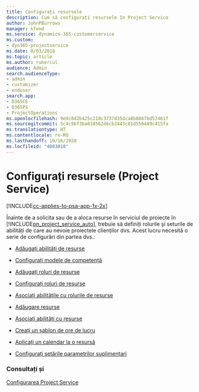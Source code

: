```yaml
---
title: Configurați resursele
description: Cum să configurați resursele în Project Service
author: JohnPBurrows
manager: kfend
ms.service: dynamics-365-customerservice
ms.custom:
- dyn365-projectservice
ms.date: 8/03/2018
ms.topic: article
ms.author: ruhercul
audience: Admin
search.audienceType:
- admin
- customizer
- enduser
search.app:
- D365CE
- D365PS
- ProjectOperations
ms.openlocfilehash: 9e0c8d2b425c210c3737d35dca8b8867bd57461f
ms.sourcegitcommit: 5c4c9bf3ba018562d6cb3443c01d550489c415fa
ms.translationtype: HT
ms.contentlocale: ro-RO
ms.lasthandoff: 10/16/2020
ms.locfileid: "4083010"
---
```

# <a name="set-up-resources-project-service"></a>Configurați resursele (Project Service)

[!INCLUDE[cc-applies-to-psa-app-1x-2x](../includes/cc-applies-to-psa-app-1x-2x.md)]

Înainte de a solicita sau de a aloca resurse în serviciul de proiecte în [!INCLUDE[pn_project_service_auto](../includes/pn-project-service-auto.md)], trebuie să definiți rolurile și seturile de abilități de care au nevoie proiectele clienților dvs. Acest lucru necesită o serie de configurări din partea dvs.:  
  
-   [Adăugați abilități de resurse](../psa/add-resource-skills.md)  
  
-   [Configurați modele de competență](../psa/set-up-proficiency-models.md)  
  
-   [Adăugați roluri de resurse](../psa/add-resource-roles.md)  
  
-   [Configurați roluri de resurse](../psa/configure-resource-roles.md)  
  
-   [Asociați abilitățile cu rolurile de resurse](../psa/associate-skills-with-resource-roles.md)  
  
-   [Adăugare resurse](../psa/add-resources.md)  
  
-   [Asociați abilități cu resurse](../psa/associate-skills-with-resources.md)  
  
-   [Creați un șablon de ore de lucru](../psa/create-work-hours-template.md)  
  
-   [Aplicați un calendar la o resursă](../psa/apply-calendar-resource.md)  
  
-   [Configurați setările parametrilor suplimentari](../psa/configure-additional-parameters-settings.md)  
  
### <a name="see-also"></a>Consultați și  
 [Configurarea Project Service](../psa/configure.md)
